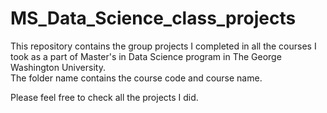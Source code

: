 # MS_Data_Science_class_projects

This repository contains the group projects I completed in all the courses I took as a part of Master's in Data Science program in The George Washington University.  
The folder name contains the course code and course name.  
  
Please feel free to check all the projects I did.  
